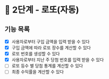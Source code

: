 # 🚀 2단계 - 로또(자동)

## 기능 목록
- [x]  사용자로부터 구입 금액을 입력 받을 수 있다
- [x]  구입 금액에 따라 로또 장수를 계산할 수 있다
- [x]  로또 번호를 생성할 수 있다
- [x]  사용자로부터 지난 주 당첨 번호를 입력 받을 수 있다
- [ ]  로또 등수 별 당첨 통계를 계산할 수 있다
- [ ]  최종 수익률을 계산할 수 있다